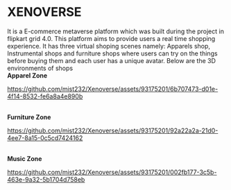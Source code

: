 # XENOVERSE
It is a E-commerce metaverse platform which was built during the project in flipkart grid 4.0.
This platform aims to provide users a real time shopping experience. It has three virtual shoping scenes namely: Apparels shop, Instrumental shops and furniture shops where users can try on the things before buying them and each user has a unique avatar. Below are the 3D environments of shops
<br>
<strong> Apparel Zone</strong>


https://github.com/mist232/Xenoverse/assets/93175201/6b707473-d01e-4f14-8532-fe6a8a4e890b


<br>
<strong> Furniture Zone</strong><br>


https://github.com/mist232/Xenoverse/assets/93175201/92a22a2a-21d0-4ee7-8a15-0c5cd7424162


<br>
<strong> Music Zone</strong><br>


https://github.com/mist232/Xenoverse/assets/93175201/002fb177-3c5b-463e-9a32-5b1704d758eb


